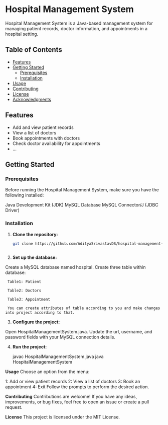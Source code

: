 # Hospital Management System

Hospital Management System is a Java-based management system for managing patient records, doctor information, and appointments in a hospital setting.



## Table of Contents

- [Features](#features)
- [Getting Started](#getting-started)
  - [Prerequisites](#prerequisites)
  - [Installation](#installation)
- [Usage](#usage)
- [Contributing](#contributing)
- [License](#license)
- [Acknowledgments](#acknowledgments)



## Features

- Add and view patient records
- View a list of doctors
- Book appointments with doctors
- Check doctor availability for appointments
- ...



## Getting Started



### Prerequisites

Before running the Hospital Management System, make sure you have the following installed:

  Java Development Kit (JDK)
  MySQL Database
  MySQL Connector/J (JDBC Driver)



### Installation



1. **Clone the repository:**

   ```bash
   git clone https://github.com/AdityaSrivastavDS/hospital-management-system.git



2. **Set up the database:**

Create a MySQL database named hospital.
Create three table within database:

     Table1: Patient 
     
     Table2: Doctors
     
     Table3: Appointment
     
     You can create attributes of table according to you and make changes into project according to that.



3. **Configure the project:**

Open HospitalManagementSystem.java.
Update the url, username, and password fields with your MySQL connection details.



4. **Run the project:**
   
   javac HospitalManagementSystem.java
   java HospitalManagementSystem




**Usage**
Choose an option from the menu:

1: Add or view patient records
2: View a list of doctors
3: Book an appointment
4: Exit
Follow the prompts to perform the desired action.



**Contributing**
Contributions are welcome! If you have any ideas, improvements, or bug fixes, feel free to open an issue or create a pull request.



**License**
This project is licensed under the MIT License.

